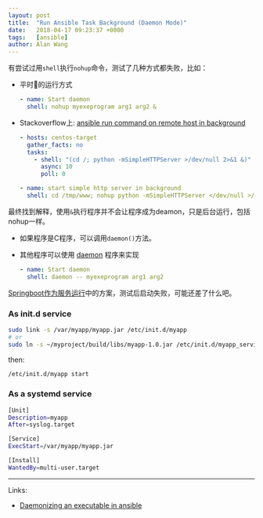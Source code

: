 ```yaml
---
layout: post
title:  "Run Ansible Task Background (Daemon Mode)"
date:   2018-04-17 09:23:37 +0000
tags:   [ansible]
author: Alan Wang
---
```


有尝试过用`shell`执行`nohup`命令，测试了几种方式都失败，比如：
- 平时的运行方式
  ```yml
  - name: Start daemon
    shell: nohup myexeprogram arg1 arg2 &
  ```
- Stackoverflow上: [ansible run command on remote host in background](https://stackoverflow.com/questions/39347379/ansible-run-command-on-remote-host-in-background)
  ```yml
  - hosts: centos-target
    gather_facts: no
    tasks:
      - shell: "(cd /; python -mSimpleHTTPServer >/dev/null 2>&1 &)"
        async: 10
        poll: 0
  ```
  ```yml
  - name: start simple http server in background
    shell: cd /tmp/www; nohup python -mSimpleHTTPServer </dev/null >/dev/null 2>&1 &
  ```

最终找到解释，使用`&`执行程序并不会让程序成为deamon，只是后台运行，包括nohup一样。

- 如果程序是C程序，可以调用`daemon()`方法。
- 其他程序可以使用 [daemon](http://libslack.org/daemon/manpages/daemon.1.html) 程序来实现

  ```yml
  - name: Start daemon
    shell: daemon -- myexeprogram arg1 arg2
  ```

[Springboot作为服务运行](https://docs.spring.io/spring-boot/docs/current-SNAPSHOT/reference/html/deployment-install.html#deployment-service)中的方案，测试后启动失败，可能还差了什么吧。

### As init.d service

```sh
sudo link -s /var/myapp/myapp.jar /etc/init.d/myapp
# or
sudo ln -s ~/myproject/build/libs/myapp-1.0.jar /etc/init.d/myapp_servicename
```
then: 
```sh
/etc/init.d/myapp start
```

### As a systemd service

```sh
[Unit]
Description=myapp
After=syslog.target

[Service]
ExecStart=/var/myapp/myapp.jar

[Install]
WantedBy=multi-user.target
```

---
Links: 
- [Daemonizing an executable in ansible](https://stackoverflow.com/questions/29806673/daemonizing-an-executable-in-ansible)
